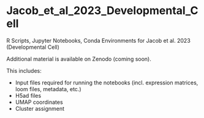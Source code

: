 # Jacob_et_al_2023_Developmental_Cell
R Scripts, Jupyter Notebooks, Conda Environments for Jacob et al. 2023 (Developmental Cell) 

Additional material is available on Zenodo (coming soon).

This includes:
- Input files required for running the notebooks (incl. expression matrices, loom files, metadata, etc.)
- H5ad files
- UMAP coordinates
- Cluster assignment
